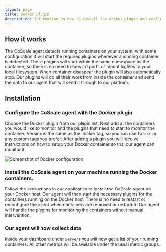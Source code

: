```yaml
---
layout: page
title: Docker plugin
description: Information on how to install the docker plugin and configure your container monitoring
---
```


## How it works
The CoScale agent detects running containers on your system, with some configuration it will start the required plugins whenever a running container is detected. These plugins will start within the same namespace as the container, so there is no need to forward ports or mount logfiles to your local filesystem. When container disappear the plugin will also automatically stop. Our plugins will do all their work from inside the container and send the data to our agent that will send it through to our platform.

## Installation

### Configure the CoScale agent with the Docker plugin

Choose the Docker plugin from our plugin list. Next add all the containers you would like to monitor and the plugins that need to start to monitor the container. Version is the same as the docker tag, so you can use `latest` or any custom tags you prefer. After adding a plugin you will receive instructions on how to setup your Docker container so that our agent can monitor it.

<img src="{{ site.baseurl}}/gfx/agent/plugins/docker/configuration.png" alt="Screenshot of Docker configuration" class="img-responsive" />

### Install the CoScale agent on your machine running the Docker containers.

Follow the instructions in our application to install the CoScale agent on your Docker host. Our agent will then start the necessary plugins for the containers running on the Docker host. There is no need to restart or reconfigure the agent when containers are removed or restarted. Our agent will handle the plugins for monitoring the containers without manual intervention.

### Our agent will now collect data

Inside your dashboard under `Servers` you will now get a list of your running containers. All other metrics will be available under the usual metric groups.
